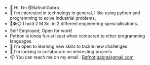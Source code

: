 - 👋 Hi, I’m @BafnotiGabra
- 👀 I’m interested in technology in general, I like using python and programming to solve industrial problems, 
- 👨🛠📋 I hold 2 M.Sc. in 2 different engineering spescialisations... 
- Self Employed, Open for work!
- Python is kinda fun at least when compared to other programming languages.
- 🌱 I’m open to learning new skills to tackle new challenges
- 💞️ I’m looking to collaborate on interesting projects.
- 📫 You can reach me on my email : Bafnotigabra@gmail.com
<!---
BafnotiGabra/BafnotiGabra is a ✨ special ✨ repository because its `README.md` (this file) appears on your GitHub profile.
You can click the Preview link to take a look at your changes.
--->

